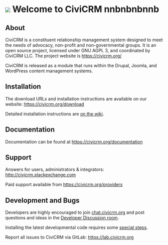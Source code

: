 ![](i/logo_lg.png) Welcome to CiviCRM nnbnbnbnnb
=====================================

About
-----

CiviCRM is a constituent relationship management system designed to
meet the needs of advocacy, non-profit and non-governmental groups.
It is an open source project, licensed under GNU AGPL 3, and
coordinated by CiviCRM LLC. The project website is https://civicrm.org/

CiviCRM is released as a module that runs within the Drupal, Joomla,
and WordPress content management systems.


Installation
------------

The download URLs and installation instructions are available on our website:
https://civicrm.org/download

Detailed installation instructions are [on the wiki](https://wiki.civicrm.org/confluence/display/CRMDOC/Installation+and+Upgrades).


Documentation
-------------

Documentation can be found at https://civicrm.org/documentation


Support
-------

Answers for users, administrators & integrators:
http://civicrm.stackexchange.com

Paid support available from
https://civicrm.org/providers


Development and Bugs
--------------------

Developers are highly encouraged to join [chat.civicrm.org](https://chat.civicrm.org) and post
questions and ideas in the [Developer Discussion room](https://chat.civicrm.org/civicrm/channels/dev).

Installing the latest developmental code requires some [special steps](http://wiki.civicrm.org/confluence/display/CRMDOC/Contributing+to+CiviCRM+using+GitHub). 

Report all issues to CiviCRM via GitLab:
https://lab.civicrm.org
